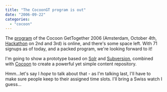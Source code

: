 ```yaml
---
title: "The CocoonGT program is out"
date: "2006-09-22"
categories: 
  - "cocoon"
---
```


The [program](http://www.cocoongt.org/PROGRAM.html) of the Cocoon GetTogether 2006 (Amsterdam, October 4th, [Hackathon](http://wiki.apache.org/cocoon/GT2006Hackaton) on 2nd and 3rd) is online, and there's some space left. With 71 signups as of today, and a packed program, we're looking forward to it!

I'm going to show a prototype based on [Solr](http://incubator.apache.org/solr/) and [Subversion](http://subversion.tigris.org/), combined with [Cocoon](http://cocoon.apache.org/2.1/) to create a powerful yet simple content repository.

Hmm...let's say I _hope_ to talk about that - as I'm talking last, I'll have to make sure people keep to their assigned time slots. I'll bring a Swiss watch I guess...
